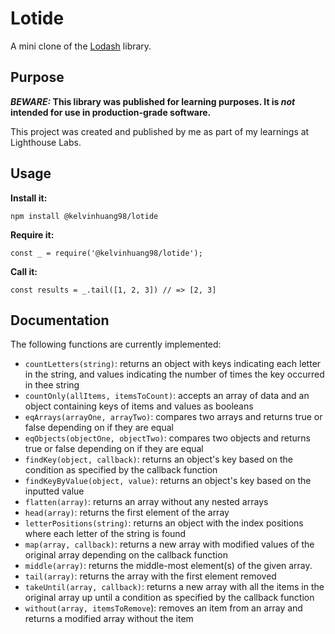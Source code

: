 # Lotide

A mini clone of the [Lodash](https://lodash.com) library.

## Purpose

**_BEWARE:_ This library was published for learning purposes. It is _not_ intended for use in production-grade software.**

This project was created and published by me as part of my learnings at Lighthouse Labs.

## Usage

**Install it:**

`npm install @kelvinhuang98/lotide`

**Require it:**

`const _ = require('@kelvinhuang98/lotide');`

**Call it:**

`const results = _.tail([1, 2, 3]) // => [2, 3]`

## Documentation

The following functions are currently implemented:

- `countLetters(string)`: returns an object with keys indicating each letter in the string, and values indicating the number of times the key occurred in thee string
- `countOnly(allItems, itemsToCount)`: accepts an array of data and an object containing keys of items and values as booleans
- `eqArrays(arrayOne, arrayTwo)`: compares two arrays and returns true or false depending on if they are equal
- `eqObjects(objectOne, objectTwo)`: compares two objects and returns true or false depending on if they are equal
- `findKey(object, callback)`: returns an object's key based on the condition as specified by the callback function
- `findKeyByValue(object, value)`: returns an object's key based on the inputted value
- `flatten(array)`: returns an array without any nested arrays
- `head(array)`: returns the first element of the array
- `letterPositions(string)`: returns an object with the index positions where each letter of the string is found
- `map(array, callback)`: returns a new array with modified values of the original array depending on the callback function
- `middle(array)`: returns the middle-most element(s) of the given array.
- `tail(array)`: returns the array with the first element removed
- `takeUntil(array, callback)`: returns a new array with all the items in the original array up until a condition as specified by the callback function
- `without(array, itemsToRemove`): removes an item from an array and returns a modified array without the item
